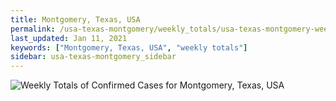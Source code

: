 ```yaml
---
title: Montgomery, Texas, USA
permalink: /usa-texas-montgomery/weekly_totals/usa-texas-montgomery-weekly_totals.html
last_updated: Jan 11, 2021
keywords: ["Montgomery, Texas, USA", "weekly totals"]
sidebar: usa-texas-montgomery_sidebar
---
```


![Weekly Totals of Confirmed Cases for Montgomery, Texas, USA](/covid_tracker/images/graphs/usa-texas-montgomery-weekly_totals_graph.png)
